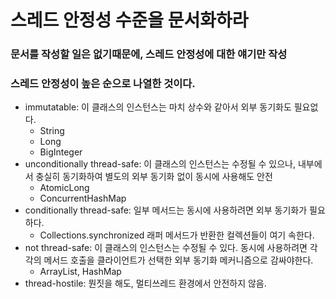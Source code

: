 # 스레드 안정성 수준을 문서화하라

### 문서를 작성할 일은 없기때문에, 스레드 안정성에 대한 얘기만 작성

### 스레드 안정성이 높은 순으로 나열한 것이다.
+ immutatable: 이 클래스의 인스턴스는 마치 상수와 같아서 외부 동기화도 필요없다.
  + String
  + Long
  + BigInteger
+ unconditionally thread-safe: 이 클래스의 인스턴스는 수정될 수 있으나, 내부에서 충실히 동기화하여 별도의 외부 동기화 없이 동시에 사용해도 안전
  + AtomicLong
  + ConcurrentHashMap
+ conditionally thread-safe: 일부 메서드는 동시에 사용하려면 외부 동기화가 필요하다.
  + Collections.synchronized 래퍼 메서드가 반환한 컬렉션들이 여기 속한다.
+ not thread-safe: 이 클래스의 인스턴스는 수정될 수 있다. 동시에 사용하려면 각각의 메서드 호출을 클라이언트가 선택한 외부 동기화 메커니즘으로 감싸야한다.
  + ArrayList, HashMap
+ thread-hostile: 뭔짓을 해도, 멀티쓰레드 환경에서 안전하지 않음.